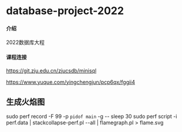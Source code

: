 # database-project-2022

#### 介绍
2022数据库大程

#### 课程连接
https://git.zju.edu.cn/zjucsdb/minisql

https://www.yuque.com/yingchengjun/pcp6qx/fggii4


## 生成火焰图
sudo perf record -F 99 -p `pidof main` -g -- sleep 30
sudo perf script -i perf.data | stackcollapse-perf.pl --all | flamegraph.pl > flame.svg